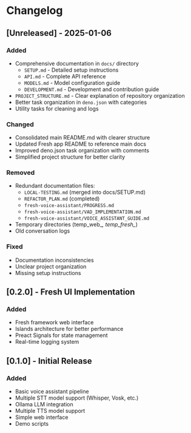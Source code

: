# Changelog

## [Unreleased] - 2025-01-06

### Added
- Comprehensive documentation in `docs/` directory
  - `SETUP.md` - Detailed setup instructions
  - `API.md` - Complete API reference
  - `MODELS.md` - Model configuration guide
  - `DEVELOPMENT.md` - Development and contribution guide
- `PROJECT_STRUCTURE.md` - Clear explanation of repository organization
- Better task organization in `deno.json` with categories
- Utility tasks for cleaning and logs

### Changed
- Consolidated main README.md with clearer structure
- Updated Fresh app README to reference main docs
- Improved deno.json task organization with comments
- Simplified project structure for better clarity

### Removed
- Redundant documentation files:
  - `LOCAL-TESTING.md` (merged into docs/SETUP.md)
  - `REFACTOR_PLAN.md` (completed)
  - `fresh-voice-assistant/PROGRESS.md`
  - `fresh-voice-assistant/VAD_IMPLEMENTATION.md`
  - `fresh-voice-assistant/VOICE_ASSISTANT_GUIDE.md`
- Temporary directories (temp_web_*, temp_fresh_*)
- Old conversation logs

### Fixed
- Documentation inconsistencies
- Unclear project organization
- Missing setup instructions

## [0.2.0] - Fresh UI Implementation

### Added
- Fresh framework web interface
- Islands architecture for better performance
- Preact Signals for state management
- Real-time logging system

## [0.1.0] - Initial Release

### Added
- Basic voice assistant pipeline
- Multiple STT model support (Whisper, Vosk, etc.)
- Ollama LLM integration
- Multiple TTS model support
- Simple web interface
- Demo scripts